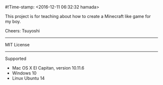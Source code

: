 #!Time-stamp: <2016-12-11 06:32:32 hamada>

This project is for teaching about how to create a Minecraft like game for my boy.

Cheers:
Tsuyoshi

------------
MIT License


------------
Supported
- Mac OS X El Capitan, version 10.11.6
- Windows 10
- Linux Ubuntu 14

